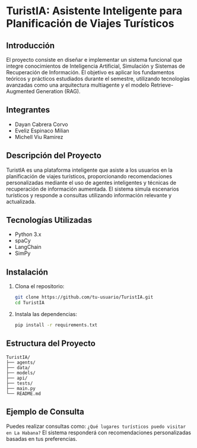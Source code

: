 # TuristIA: Asistente Inteligente para Planificación de Viajes Turísticos

## Introducción

El proyecto consiste en diseñar e implementar un sistema funcional que integre conocimientos de Inteligencia Artificial, Simulación y Sistemas de Recuperación de Información. El objetivo es aplicar los fundamentos teóricos y prácticos estudiados durante el semestre, utilizando tecnologías avanzadas como una arquitectura multiagente y el modelo Retrieve-Augmented Generation (RAG).

## Integrantes

- Dayan Cabrera Corvo  
- Eveliz Espinaco Milian  
- Michell Viu Ramirez  

## Descripción del Proyecto

TuristIA es una plataforma inteligente que asiste a los usuarios en la planificación de viajes turísticos, proporcionando recomendaciones personalizadas mediante el uso de agentes inteligentes y técnicas de recuperación de información aumentada. El sistema simula escenarios turísticos y responde a consultas utilizando información relevante y actualizada.

## Tecnologías Utilizadas

- Python 3.x
- spaCy
- LangChain
- SimPy

## Instalación

1. Clona el repositorio:

    ```bash
    git clone https://github.com/tu-usuario/TuristIA.git
    cd TuristIA
    ```

2. Instala las dependencias:

    ```bash
    pip install -r requirements.txt
    ```

## Estructura del Proyecto

```
TuristIA/
├── agents/
├── data/
├── models/
├── api/
├── tests/
├── main.py
└── README.md
```

## Ejemplo de Consulta

Puedes realizar consultas como:
`
¿Qué lugares turísticos puedo visitar en La Habana?
`
El sistema responderá con recomendaciones personalizadas basadas en tus preferencias.
